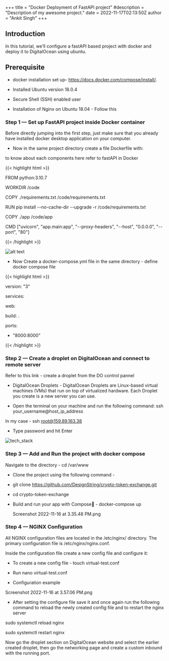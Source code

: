 +++
title = "Docker Deployment of FastAPI project"
#description = "Description of my awesome project."
date = 2022-11-17T02:13:50Z
author = "Ankit Singh"
+++

## Introduction
In this tutorial, we’ll configure a fastAPI based project with docker and deploy it to DigitalOcean using ubuntu.


## Prerequisite

* docker installation set up- ​​https://docs.docker.com/compose/install/.

* Installed Ubuntu version 18.0.4 

* Secure Shell (SSH) enabled user

* Installation of Nginx on Ubuntu 18.04 - Follow this
### Step 1 — Set up FastAPI project inside Docker container
Before directly jumping into the first step, just make sure that you already have installed docker desktop application on your computer.

* Now in the same project directory create a file Dockerfile with:

to know about each components here refer to fastAPI in Docker

{{< highlight html >}}

FROM python:3.10.7

WORKDIR /code

COPY ./requirements.txt /code/requirements.txt

RUN pip install --no-cache-dir --upgrade -r /code/requirements.txt

COPY ./app /code/app

CMD ["uvicorn", "app.main:app", "--proxy-headers", "--host", "0.0.0.0", "--port", "80"]

{{< /highlight >}}

![alt text](/images/ssh-enable.png)


* Now Create a docker-compose.yml file in the same directory - define docker compose file

{{< highlight html >}}

version: "3"

services:

web:

build: .

ports:

- "8000:8000"

{{< /highlight >}}


### Step 2 — Create a droplet on DigitalOcean and connect to remote server

Refer to this link - create a droplet from the DO control pannel

* DigitalOcean Droplets - DigitalOcean Droplets are Linux-based virtual machines (VMs) that run on top of virtualized hardware. Each Droplet you create is a new server you can use.

* Open the terminal on your machine and run the following command: ssh your_username@host_ip_address        

In my case - ssh root@159.89.163.38 

* Type password and hit Enter

![tech_stack](/ssh-enable.png)


### Step 3 — Add and Run the project with docker compose
Navigate to the directory - cd /var/www

* Clone the project using the following command - 

* git clone https://github.com/DesignString/crypto-token-exchange.git

* cd crypto-token-exchange

* Build and run your app with Compose🔗 -  docker-compose up

   Screenshot 2022-11-16 at 3.35.48 PM.png


### Step 4 — NGINX Configuration

All NGINX configuration files are located in the /etc/nginx/ directory. The primary configuration file is /etc/nginx/nginx.conf.

Inside the configuration file create a new config file and configure it:

* To create a new config file - touch virtual-test.conf

* Run nano virtual-test.conf

* Configuration example 


Screenshot 2022-11-16 at 3.57.06 PM.png

* After setting the configure file save it and once again run the following command to reload the newly created config file and to restart the nginx server


sudo systemctl reload nginx

sudo systemctl restart nginx


  Now go the droplet section on DigitalOcean website and select the earlier created droplet, then go the networking page and create a custom inbound with the running port.
